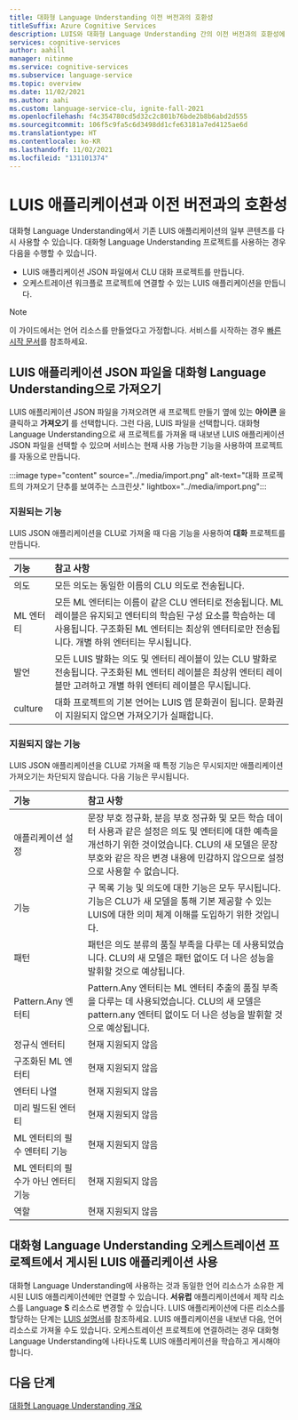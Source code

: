 ```yaml
---
title: 대화형 Language Understanding 이전 버전과의 호환성
titleSuffix: Azure Cognitive Services
description: LUIS와 대화형 Language Understanding 간의 이전 버전과의 호환성에 대해 알아봅니다.
services: cognitive-services
author: aahill
manager: nitinme
ms.service: cognitive-services
ms.subservice: language-service
ms.topic: overview
ms.date: 11/02/2021
ms.author: aahi
ms.custom: language-service-clu, ignite-fall-2021
ms.openlocfilehash: f4c354780cd5d32c2c801b76bde2b8b6abd2d555
ms.sourcegitcommit: 106f5c9fa5c6d3498dd1cfe63181a7ed4125ae6d
ms.translationtype: HT
ms.contentlocale: ko-KR
ms.lasthandoff: 11/02/2021
ms.locfileid: "131101374"
---
```

# <a name="backwards-compatibility-with-luis-applications"></a>LUIS 애플리케이션과 이전 버전과의 호환성

대화형 Language Understanding에서 기존 LUIS 애플리케이션의 일부 콘텐츠를 다시 사용할 수 있습니다. 대화형 Language Understanding 프로젝트를 사용하는 경우 다음을 수행할 수 있습니다.
* LUIS 애플리케이션 JSON 파일에서 CLU 대화 프로젝트를 만듭니다.
* 오케스트레이션 워크플로 프로젝트에 연결할 수 있는 LUIS 애플리케이션을 만듭니다.  
  
> [!NOTE]
> 이 가이드에서는 언어 리소스를 만들었다고 가정합니다. 서비스를 시작하는 경우 [빠른 시작 문서](../quickstart.md)를 참조하세요. 

## <a name="import-a-luis-application-json-file-into-conversational-language-understanding"></a>LUIS 애플리케이션 JSON 파일을 대화형 Language Understanding으로 가져오기

LUIS 애플리케이션 JSON 파일을 가져오려면 새 프로젝트 만들기 옆에 있는 **아이콘** 을 클릭하고 **가져오기** 를 선택합니다. 그런 다음, LUIS 파일을 선택합니다. 대화형 Language Understanding으로 새 프로젝트를 가져올 때 내보낸 LUIS 애플리케이션 JSON 파일을 선택할 수 있으며 서비스는 현재 사용 가능한 기능을 사용하여 프로젝트를 자동으로 만듭니다.

:::image type="content" source="../media/import.png" alt-text="대화 프로젝트의 가져오기 단추를 보여주는 스크린샷." lightbox="../media/import.png":::

### <a name="supported-features"></a>지원되는 기능
LUIS JSON 애플리케이션을 CLU로 가져올 때 다음 기능을 사용하여 **대화** 프로젝트를 만듭니다.

|**기능**|**참고 사항**|
| :- | :- |
|의도|모든 의도는 동일한 이름의 CLU 의도로 전송됩니다.|
|ML 엔터티|모든 ML 엔터티는 이름이 같은 CLU 엔터티로 전송됩니다. ML 레이블은 유지되고 엔터티의 학습된 구성 요소를 학습하는 데 사용됩니다. 구조화된 ML 엔터티는 최상위 엔터티로만 전송됩니다. 개별 하위 엔터티는 무시됩니다.|
|발언|모든 LUIS 발화는 의도 및 엔터티 레이블이 있는 CLU 발화로 전송됩니다. 구조화된 ML 엔터티 레이블은 최상위 엔터티 레이블만 고려하고 개별 하위 엔터티 레이블은 무시됩니다.|
|culture|대화 프로젝트의 기본 언어는 LUIS 앱 문화권이 됩니다. 문화권이 지원되지 않으면 가져오기가 실패합니다. |

### <a name="unsupported-features"></a>지원되지 않는 기능

LUIS JSON 애플리케이션을 CLU로 가져올 때 특정 기능은 무시되지만 애플리케이션 가져오기는 차단되지 않습니다. 다음 기능은 무시됩니다.

|**기능**|**참고 사항**|
| :- | :- |
|애플리케이션 설정|문장 부호 정규화, 분음 부호 정규화 및 모든 학습 데이터 사용과 같은 설정은 의도 및 엔터티에 대한 예측을 개선하기 위한 것이었습니다. CLU의 새 모델은 문장 부호와 같은 작은 변경 내용에 민감하지 않으므로 설정으로 사용할 수 없습니다.|
|기능|구 목록 기능 및 의도에 대한 기능은 모두 무시됩니다. 기능은 CLU가 새 모델을 통해 기본 제공할 수 있는 LUIS에 대한 의미 체계 이해를 도입하기 위한 것입니다.|
|패턴|패턴은 의도 분류의 품질 부족을 다루는 데 사용되었습니다. CLU의 새 모델은 패턴 없이도 더 나은 성능을 발휘할 것으로 예상됩니다.|
|Pattern.Any 엔터티|Pattern.Any 엔터티는 ML 엔터티 추출의 품질 부족을 다루는 데 사용되었습니다. CLU의 새 모델은 pattern.any 엔터티 없이도 더 나은 성능을 발휘할 것으로 예상됩니다.|
|정규식 엔터티| 현재 지원되지 않음 |
|구조화된 ML 엔터티| 현재 지원되지 않음 |
|엔터티 나열 | 현재 지원되지 않음 |
|미리 빌드된 엔터티 | 현재 지원되지 않음 |
|ML 엔터티의 필수 엔터티 기능 | 현재 지원되지 않음 |
|ML 엔터티의 필수가 아닌 엔터티 기능 | 현재 지원되지 않음 |
|역할 | 현재 지원되지 않음 |

## <a name="use-a-published-luis-application-in-conversational-language-understanding-orchestration-projects"></a>대화형 Language Understanding 오케스트레이션 프로젝트에서 게시된 LUIS 애플리케이션 사용

대화형 Language Understanding에 사용하는 것과 동일한 언어 리소스가 소유한 게시된 LUIS 애플리케이션에만 연결할 수 있습니다. **서유럽** 애플리케이션에서 제작 리소스를 Language **S** 리소스로 변경할 수 있습니다. LUIS 애플리케이션에 다른 리소스를 할당하는 단계는 [LUIS 설명서](../../../luis/luis-how-to-azure-subscription.md#assign-luis-resources)를 참조하세요. LUIS 애플리케이션을 내보낸 다음, 언어 리소스로 가져올 수도 있습니다. 오케스트레이션 프로젝트에 연결하려는 경우 대화형 Language Understanding에 나타나도록 LUIS 애플리케이션을 학습하고 게시해야 합니다.


## <a name="next-steps"></a>다음 단계

[대화형 Language Understanding 개요](../overview.md)
